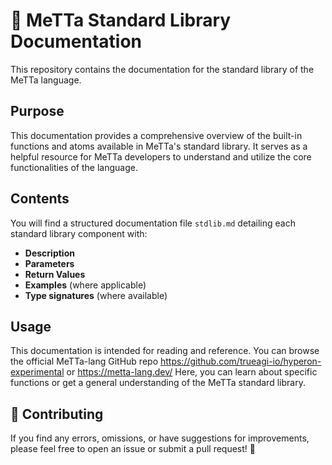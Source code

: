 # 📖 MeTTa Standard Library Documentation  

This repository contains the documentation for the standard library of the MeTTa language.  

## Purpose  

This documentation provides a comprehensive overview of the built-in functions and atoms available in MeTTa's standard library. It serves as a helpful resource for MeTTa developers to understand and utilize the core functionalities of the language.  

##  Contents  

You will find a structured documentation file `stdlib.md` detailing each standard library component with:  

- **Description**  
- **Parameters**  
- **Return Values**  
- **Examples** (where applicable)  
- **Type signatures** (where available)  

##  Usage  

This documentation is intended for reading and reference. You can browse the official MeTTa-lang GitHub repo https://github.com/trueagi-io/hyperon-experimental or https://metta-lang.dev/
Here, you can learn about specific functions or get a general understanding of the MeTTa standard library.  

## 🤝 Contributing  

If you find any errors, omissions, or have suggestions for improvements, please feel free to open an issue or submit a pull request! 🚀  
